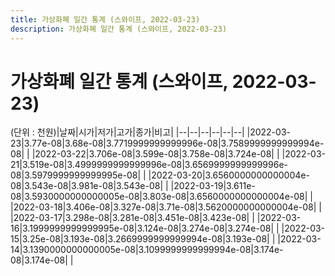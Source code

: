 ```yaml
---
title: 가상화폐 일간 통계 (스와이프, 2022-03-23)
description: 가상화폐 일간 통계 (스와이프, 2022-03-23)
---
```


가상화폐 일간 통계 (스와이프, 2022-03-23)
===

(단위 : 천원)|날짜|시가|저가|고가|종가|비고|
|--|--|--|--|--|--|
|2022-03-23|3.77e-08|3.68e-08|3.7719999999999996e-08|3.7589999999999994e-08|    |
|2022-03-22|3.706e-08|3.599e-08|3.758e-08|3.724e-08|    |
|2022-03-21|3.519e-08|3.4999999999999996e-08|3.6569999999999996e-08|3.5979999999999995e-08|    |
|2022-03-20|3.6560000000000004e-08|3.543e-08|3.981e-08|3.543e-08|    |
|2022-03-19|3.611e-08|3.5930000000000005e-08|3.803e-08|3.6560000000000004e-08|    |
|2022-03-18|3.406e-08|3.327e-08|3.71e-08|3.5620000000000004e-08|    |
|2022-03-17|3.298e-08|3.281e-08|3.451e-08|3.423e-08|    |
|2022-03-16|3.1999999999999995e-08|3.124e-08|3.274e-08|3.274e-08|    |
|2022-03-15|3.25e-08|3.193e-08|3.2669999999999994e-08|3.193e-08|    |
|2022-03-14|3.1390000000000005e-08|3.1099999999999994e-08|3.174e-08|3.174e-08|    |
